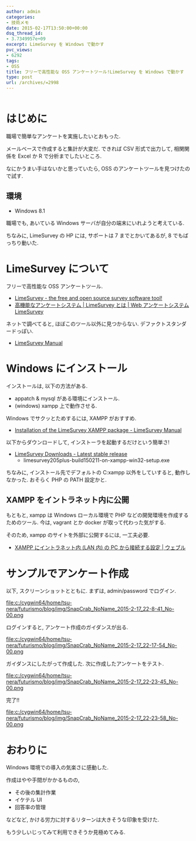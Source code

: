 ```yaml
---
author: admin
categories:
- 技術メモ
date: 2015-02-17T13:50:00+00:00
dsq_thread_id:
- 3.7349957e+09
excerpt: LimeSurvey を Windows で動かす
pvc_views:
- 6292
tags:
- OSS
title: フリーで高性能な OSS アンケートツール!LimeSurvey を Windows で動かす
type: post
url: /archives/=2998
---
```


<img alt="" src="https://futurismo.biz/wp-content/uploads/Windows_7_Vertical_Logo_Web.jpg"/>

はじめに
========

職場で簡単なアンケートを実施したいとおもった.

メールベースで作成すると集計が大変だ. できれば CSV 形式で出力して,
相関関係を Excel か R で分析までしたいところ.

なにかうまい手はないかと思っていたら, OSS
のアンケートツールを見つけたので試す.

環境
----

-   Windows 8.1

職場でも, あいている Windows サーバが自分の端末にいれようと考えている.

ちなみに, LimeSurvey の HP には, サポートは 7 までとかいてあるが, 8
でもばっちり動いた.

LimeSurvey について
===================

フリーで高性能な OSS アンケートツール.

-   [LimeSurvey - the free and open source survey software
    tool!](https://www.limesurvey.org/en/)
-   [高機能なアンケートシステム | LimeSurvey とは | Web
    アンケートシステム
    LimeSurvey](https://www.d-ip.jp/limesurvey/ls/ls1/)

ネットで調べてると, ほぼこのツール以外に見つからない.
デファクトスタンダードっぽい.

-   [LimeSurvey Manual](https://manual.limesurvey.org/LimeSurvey_Manual)

Windows にインストール
======================

インストールは, 以下の方法がある.

-   appatch & mysql がある環境にインストール.
-   (windows) xampp 上で動作させる.

Windows でサクッとためするには, XAMPP がおすすめ.

-   [Installation of the LimeSurvey XAMPP package - LimeSurvey
    Manual](https://manual.limesurvey.org/Installation_of_the_LimeSurvey_XAMPP_package)

以下からダウンロードして, インストーラを起動するだけという簡単さ!

-   [LimeSurvey Downloads - Latest stable
    release](https://www.limesurvey.org/en/stable-release)
    -   limesurvey205plus-build150211-on-xampp-win32-setup.exe

ちなみに, インストール先でデフォルトの C:xampp 以外をしていすると,
動作しなかった. おそらく PHP の PATH 設定かと.

XAMPP をイントラネット内に公開
------------------------------

もともと, xampp は Windows ローカル環境で PHP などの開発環境を作成する
ためのツール. 今は, vagrant とか docker が取って代わった気がする.

そのため, xampp のサイトを外部に公開するには, 一工夫必要.

-   [XAMPP にイントラネット内 (LAN 内) の PC から接続する設定 |
    ウェブル](https://weble.org/2009/11/28/xampp-intranet)

サンプルでアンケート作成
========================

以下, スクリーンショットとともに. まずは, admin/password でログイン.

[file:c:/cygwin64/home/tsu-nera/futurismo/blog/img/SnapCrab\_NoName\_2015-2-17\_22-8-41\_No-00.png](c:/cygwin64/home/tsu-nera/futurismo/blog/img/SnapCrab_NoName_2015-2-17_22-8-41_No-00.png)

ログインすると, アンケート作成のガイダンスが出る.

[file:c:/cygwin64/home/tsu-nera/futurismo/blog/img/SnapCrab\_NoName\_2015-2-17\_22-17-54\_No-00.png](c:/cygwin64/home/tsu-nera/futurismo/blog/img/SnapCrab_NoName_2015-2-17_22-17-54_No-00.png)

ガイダンスにしたがって作成した. 次に作成したアンケートをテスト.

[file:c:/cygwin64/home/tsu-nera/futurismo/blog/img/SnapCrab\_NoName\_2015-2-17\_22-23-45\_No-00.png](c:/cygwin64/home/tsu-nera/futurismo/blog/img/SnapCrab_NoName_2015-2-17_22-23-45_No-00.png)

完了!!

[file:c:/cygwin64/home/tsu-nera/futurismo/blog/img/SnapCrab\_NoName\_2015-2-17\_22-23-58\_No-00.png](c:/cygwin64/home/tsu-nera/futurismo/blog/img/SnapCrab_NoName_2015-2-17_22-23-58_No-00.png)

おわりに
========

Windows 環境での導入の気楽さに感動した.

作成はやや手間がかかるものの,

-   その後の集計作業
-   イケテル UI
-   回答率の管理

などなど, かける労力に対するリターンは大きそうな印象を受けた.

もう少しいじってみて利用できそうか見極めてみる.
